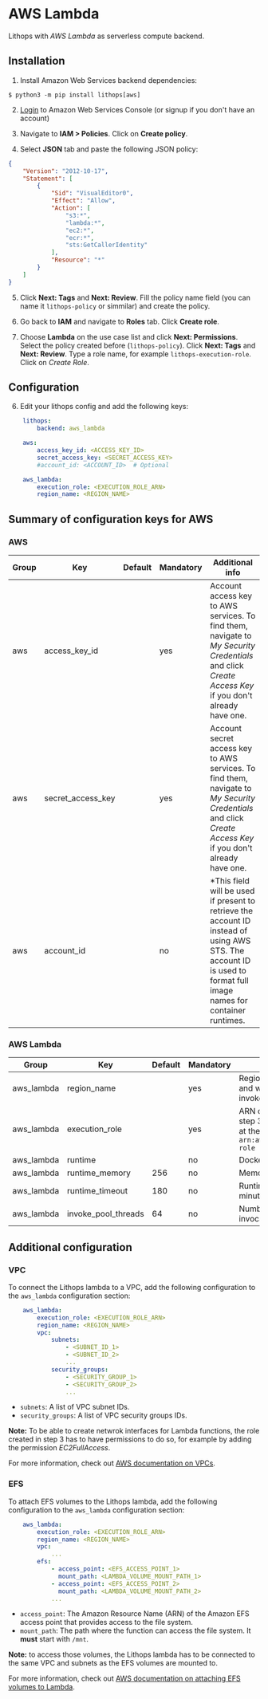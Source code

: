 # AWS Lambda

Lithops with *AWS Lambda* as serverless compute backend.

## Installation

1. Install Amazon Web Services backend dependencies:

```
$ python3 -m pip install lithops[aws]
```

2. [Login](https://console.aws.amazon.com/?nc2=h_m_mc) to Amazon Web Services Console (or signup if you don't have an account)
 
3. Navigate to **IAM > Policies**. Click on **Create policy**.

4. Select **JSON** tab and paste the following JSON policy:
```json
{
    "Version": "2012-10-17",
    "Statement": [
        {
            "Sid": "VisualEditor0",
            "Effect": "Allow",
            "Action": [
                "s3:*",
                "lambda:*",
                "ec2:*",
                "ecr:*",
                "sts:GetCallerIdentity"
            ],
            "Resource": "*"
        }
    ]
}
```

5. Click **Next: Tags** and **Next: Review**. Fill the policy name field (you can name it `lithops-policy` or simmilar) and create the policy.

6. Go back to **IAM** and navigate to **Roles** tab. Click **Create role**.

7. Choose **Lambda** on the use case list and click **Next: Permissions**. Select the policy created before (`lithops-policy`). Click **Next: Tags** and **Next: Review**. Type a role name, for example `lithops-execution-role`. Click on *Create Role*.

## Configuration

6. Edit your lithops config and add the following keys:

```yaml
    lithops:
        backend: aws_lambda

    aws:
        access_key_id: <ACCESS_KEY_ID>
        secret_access_key: <SECRET_ACCESS_KEY>
        #account_id: <ACCOUNT_ID>  # Optional

    aws_lambda:
        execution_role: <EXECUTION_ROLE_ARN>
        region_name: <REGION_NAME>
```

## Summary of configuration keys for AWS

### AWS

|Group|Key|Default|Mandatory|Additional info|
|---|---|---|---|---|
|aws | access_key_id | |yes | Account access key to AWS services. To find them, navigate to *My Security Credentials* and click *Create Access Key* if you don't already have one. |
|aws | secret_access_key | |yes | Account secret access key to AWS services. To find them, navigate to *My Security Credentials* and click *Create Access Key* if you don't already have one. |
|aws | account_id | |no | *This field will be used if present to retrieve the account ID instead of using AWS STS. The account ID is used to format full image names for container runtimes. |

### AWS Lambda

|Group|Key|Default|Mandatory|Additional info|
|---|---|---|---|---|
|aws_lambda| region_name | |yes | Region where the S3 bucket is located and where Lambda functions will be invoked (e.g. `us-east-1`) |
|aws_lambda| execution_role | |yes | ARN of the execution role created at step 3. You can find it in the Role page at the *Roles* list in the *IAM* section (e.g. `arn:aws:iam::1234567890:role/lithops-role` |
|aws_lambda | runtime |  |no | Docker image name|
|aws_lambda | runtime_memory | 256 |no | Memory limit in MB. Default 256MB |
|aws_lambda | runtime_timeout | 180 |no | Runtime timeout in seconds. Default 3 minutes |
|aws_lambda | invoke_pool_threads | 64 |no | Number of concurrent threads used for invocation |
 
 
## Additional configuration

### VPC
To connect the Lithops lambda to a VPC, add the following configuration to the `aws_lambda` configuration section:

```yaml
    aws_lambda:
        execution_role: <EXECUTION_ROLE_ARN>
        region_name: <REGION_NAME>
        vpc:
            subnets:
                - <SUBNET_ID_1>
                - <SUBNET_ID_2>
                ...
            security_groups:
                - <SECURITY_GROUP_1>
                - <SECURITY_GROUP_2>
                ...
```

- `subnets`: A list of VPC subnet IDs.
- `security_groups`: A list of VPC security groups IDs.

**Note:** To be able to create netwrok interfaces for Lambda functions, the role created in step 3 has to have permissions to do so, for example by adding the permission *EC2FullAccess*.

For more information, check out [AWS documentation on VPCs](https://docs.aws.amazon.com/lambda/latest/dg/configuration-vpc.html).

### EFS
To attach EFS volumes to the Lithops lambda, add the following configuration to the `aws_lambda` configuration section:

```yaml
    aws_lambda:
        execution_role: <EXECUTION_ROLE_ARN>
        region_name: <REGION_NAME>
        vpc:
            ...
        efs:
            - access_point: <EFS_ACCESS_POINT_1>
              mount_path: <LAMBDA_VOLUME_MOUNT_PATH_1>
            - access_point: <EFS_ACCESS_POINT_2>
              mount_path: <LAMBDA_VOLUME_MOUNT_PATH_2>
            ...
```

- `access_point`: The Amazon Resource Name (ARN) of the Amazon EFS access point that provides access to the file system.
- `mount_path`: The path where the function can access the file system. It **must** start with `/mnt`.

**Note:** to access those volumes, the Lithops lambda has to be connected to the same VPC and subnets as the EFS volumes are mounted to.

For more information, check out [AWS documentation on attaching EFS volumes to Lambda](https://aws.amazon.com/blogs/compute/using-amazon-efs-for-aws-lambda-in-your-serverless-applications/).
